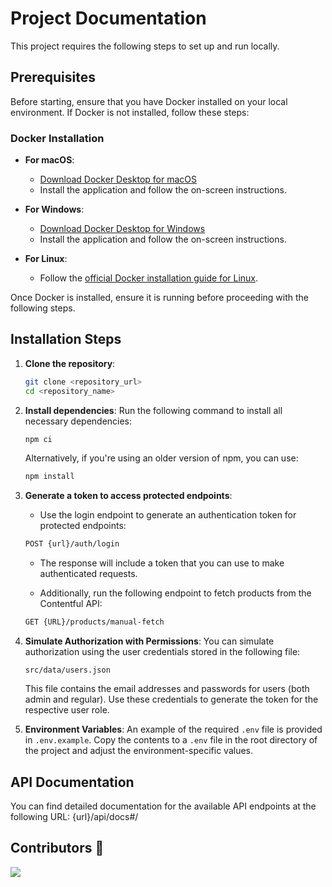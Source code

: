 # Project Documentation

This project requires the following steps to set up and run locally.

## Prerequisites

Before starting, ensure that you have Docker installed on your local environment. If Docker is not installed, follow these steps:

### Docker Installation

- **For macOS**: 
    - [Download Docker Desktop for macOS](https://www.docker.com/products/docker-desktop)
    - Install the application and follow the on-screen instructions.

- **For Windows**: 
    - [Download Docker Desktop for Windows](https://www.docker.com/products/docker-desktop)
    - Install the application and follow the on-screen instructions.

- **For Linux**: 
    - Follow the [official Docker installation guide for Linux](https://docs.docker.com/engine/install/).

Once Docker is installed, ensure it is running before proceeding with the following steps.

## Installation Steps

1. **Clone the repository**:
    ```bash
    git clone <repository_url>
    cd <repository_name>
    ```

2. **Install dependencies**:
    Run the following command to install all necessary dependencies:
    ```bash
    npm ci
    ```
    Alternatively, if you're using an older version of npm, you can use:
    ```bash
    npm install
    ```

3. **Generate a token to access protected endpoints**:
    - Use the login endpoint to generate an authentication token for protected endpoints:
    ```bash
    POST {url}/auth/login
    ```
    - The response will include a token that you can use to make authenticated requests.
    
    - Additionally, run the following endpoint to fetch products from the Contentful API:
    ```bash
    GET {URL}/products/manual-fetch
    ```

4. **Simulate Authorization with Permissions**:
    You can simulate authorization using the user credentials stored in the following file:
    ```plaintext
    src/data/users.json
    ```
    This file contains the email addresses and passwords for users (both admin and regular). Use these credentials to generate the token for the respective user role.

5. **Environment Variables**:
    An example of the required `.env` file is provided in `.env.example`. Copy the contents to a `.env` file in the root directory of the project and adjust the environment-specific values.

## API Documentation

You can find detailed documentation for the available API endpoints at the following URL:
{url}/api/docs#/

## Contributors 👑

<a href="https://https://github.com/Riozke/apply-digital-api/graphs/contributors">
  <img src="https://contrib.rocks/image?repo=Riozke/apply-digital-api" />
</a>
